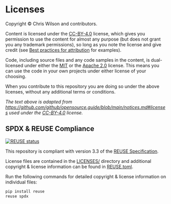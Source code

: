 # Licenses

Copyright © Chris Wilson and contributors.

Content is licensed under the [CC-BY-4.0](https://creativecommons.org/licenses/by/4.0/) license, which gives you permission to use the content for almost any purpose (but does not grant you any trademark permissions), so long as you note the license and give credit (see [Best practices for attribution](https://wiki.creativecommons.org/wiki/Best_practices_for_attribution) for examples).

Code, including source files and any code samples in the content, is dual-licensed under either the [MIT](https://opensource.org/license/mit/) or the [Apache 2.0](https://www.apache.org/licenses/LICENSE-2.0) license. This means you can use the code in your own projects under either license of your choosing.

When you contribute to this repository you are doing so under the above licenses, without any additional terms or conditions.

*The text above is adapted from <https://github.com/github/opensource.guide/blob/main/notices.md#licenses> used under the [CC-BY-4.0](https://creativecommons.org/licenses/by/4.0/) license.*

## SPDX & REUSE Compliance

 [![REUSE status](https://api.reuse.software/badge/github.com/cdwilson/cdwilson.dev)](https://api.reuse.software/badge/github.com/cdwilson/cdwilson.dev)

This repository is compliant with version 3.3 of the [REUSE Specification](https://reuse.software/spec/).

License files are contained in the [LICENSES/](LICENSES/) directory and additional copyright & license information can be found in [REUSE.toml](REUSE.toml).

Run the following commands for detailed copyright & license information on individual files:

```sh
pip install reuse
reuse spdx
```
